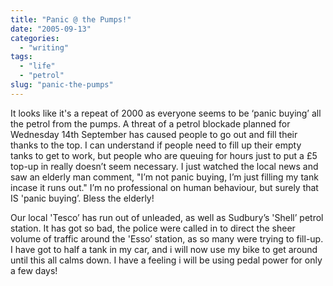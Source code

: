 ```yaml
---
title: "Panic @ the Pumps!"
date: "2005-09-13"
categories:
  - "writing"
tags:
  - "life"
  - "petrol"
slug: "panic-the-pumps"
---
```


<!-- ![Panic @ the Pumps!](/images/petrolpumps.jpg-thumb_105_140.jpg) -->

It looks like it's a repeat of 2000 as everyone seems to be ‘panic buying’ all the petrol from the pumps. A threat of a petrol blockade planned for Wednesday 14th September has caused people to go out and fill their thanks to the top. I can understand if people need to fill up their empty tanks to get to work, but people who are queuing for hours just to put a £5 top-up in really doesn’t seem necessary. I just watched the local news and saw an elderly man comment, "I’m not panic buying, I’m just filling my tank incase it runs out." I’m no professional on human behaviour, but surely that IS 'panic buying’. Bless the elderly!

Our local 'Tesco’ has run out of unleaded, as well as Sudbury’s 'Shell’ petrol station. It has got so bad, the police were called in to direct the sheer volume of traffic around the 'Esso’ station, as so many were trying to fill-up. I have got to half a tank in my car, and i will now use my bike to get around until this all calms down. I have a feeling i will be using pedal power for only a few days!
